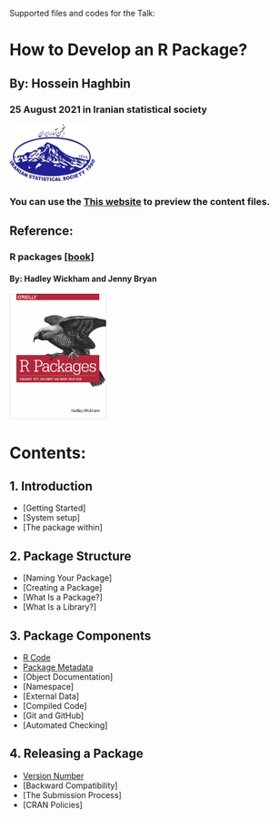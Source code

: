 Supported files and codes for the Talk:
# How to Develop an R Package?
## By: Hossein Haghbin
### 25 August 2021 in Iranian statistical society 
<img src="img/ISS-Logo.jpg" alt="Diffrent perspective of objects." width="150" height="100">

### You can use the [This website](https://haghbinh.github.io/DevRpack/) to preview the content files.

## Reference:
### R packages [\[book\] ](https://r-pkgs.org/)
#### By: Hadley Wickham and Jenny Bryan

<img src="img/cover.png" alt="Diffrent perspective of objects." width="170" height="220">

# Contents:
## 1. Introduction
 * [Getting Started]
 * [System setup]
 * [The package within]
## 2. Package Structure
 * [Naming Your Package]
 * [Creating a Package]
 * [What Is a Package?]
 * [What Is a Library?]
## 3. Package Components
 * [R Code](https://haghbinh.github.io/DevRpack/html/R_Codes.html)
 * [Package Metadata](https://haghbinh.github.io/DevRpack/html/package-meta-data.html)
 * [Object Documentation]
 * [Namespace]
 * [External Data]
 * [Compiled Code]
 * [Git and GitHub]
 * [Automated Checking]
## 4. Releasing a Package
 * [Version Number](https://haghbinh.github.io/DevRpack/html/R_Codes.html)
 * [Backward Compatibility]
 * [The Submission Process]
 * [CRAN Policies]
